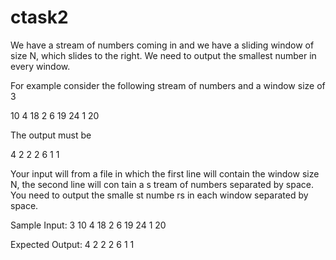 ctask2
======
We have a stream of numbers coming in and we have a sliding window of size N, which slides to the right. We need to output the smallest number in every window.

For example consider the following stream of numbers and a window size of 3

10 4 18 2 6 19 24 1 20

The output must be

4 2 2 2 6 1 1

Your input will from a file in which the first line will contain the window size N, the second line will con tain a s tream of numbers separated by space. You need to output the smalle st numbe rs in each window separated by space.

Sample Input:
3
10 4 18 2 6 19 24 1 20

Expected Output:
4 2 2 2 6 1 1
